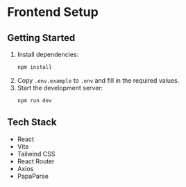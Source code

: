 # Frontend Setup

## Getting Started

1. Install dependencies:
   ```bash
   npm install
   ```
2. Copy `.env.example` to `.env` and fill in the required values.
3. Start the development server:
   ```bash
   npm run dev
   ```

## Tech Stack

- React
- Vite
- Tailwind CSS
- React Router
- Axios
- PapaParse
